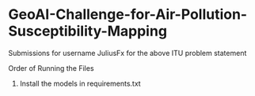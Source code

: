 # GeoAI-Challenge-for-Air-Pollution-Susceptibility-Mapping
Submissions for username JuliusFx for the above ITU problem statement

Order of Running the Files
  1. Install the models in requirements.txt
